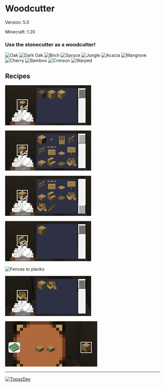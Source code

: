 # Woodcutter

Version: 5.0

Minecraft: 1.20


### **Use the stonecutter as a woodcutter!**
![Oak](https://dl.topazdev.fr/images/datapack/woodcutter/buche_chene-32.png)
![Dark Oak](https://dl.topazdev.fr/images/datapack/woodcutter/buche_chene_noir-32.png)
![Birch](https://dl.topazdev.fr/images/datapack/woodcutter/buche_bouleau-32.png)
![Spruce](https://dl.topazdev.fr/images/datapack/woodcutter/buche_sapin-32.png)
![Jungle](https://dl.topazdev.fr/images/datapack/woodcutter/buche_acajou-32.png)
![Acacia](https://dl.topazdev.fr/images/datapack/woodcutter/buche_acacia-32.png)
![Mangrove](https://dl.topazdev.fr/images/datapack/woodcutter/buche_mangrove-32.png)
![Cherry](https://dl.topazdev.fr/images/datapack/woodcutter/buche_cherry-32.png)
![Bamboo](https://dl.topazdev.fr/images/datapack/woodcutter/block_bamboo-32.png)
![Crimson](https://dl.topazdev.fr/images/datapack/woodcutter/crimson_stem-32.png)
![Warped](https://dl.topazdev.fr/images/datapack/woodcutter/warped_stem-32.png)

## Recipes

![Logs cutting](https://raw.githubusercontent.com/Azerxim/MC-Woodcutter/main/images/logs.png)

![Planks cutting](https://raw.githubusercontent.com/Azerxim/MC-Woodcutter/main/images/planks.png)

![Planks cutting part 2](https://raw.githubusercontent.com/Azerxim/MC-Woodcutter/main/images/planks2.png)

![Stairs to planks](https://raw.githubusercontent.com/Azerxim/MC-Woodcutter/main/images/stairs.png)

![Fences to planks](https://raw.githubusercontent.com/Azerxim/MC-Woodcutter/main/images/fences.png)

![Boat to planks](https://raw.githubusercontent.com/Azerxim/MC-Woodcutter/main/images/boat.png)

![Slabs to planks](https://raw.githubusercontent.com/Azerxim/MC-Woodcutter/main/images/slabs.png)

--------------------------------------------
[![TopazDev](https://dl.topazdev.fr/stock/images/web/topazdev-smoothwhite.png)](https://minecraft.topazdev.fr/)
